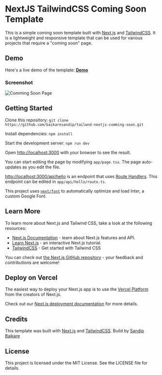 # NextJS TailwindCSS Coming Soon Template

This is a simple coming soon template built with [Next.js](https://nextjs.org/) and [TailwindCSS](https://tailwindcss.com/). It is a lightweight and responsive template that can be used for various projects that require a "coming soon" page.

## Demo
Here's a live demo of the template: **[Demo](https://tailwnd-nextjs-comming-soon-tm2g.vercel.app/)**

### Screenshot
![Comming Soon Page](https://github.com/baikaresandip/tailwnd-nextjs-comming-soon/blob/main/public/Home-Comming-soon-Template.png "Comming Soon Page")


## Getting Started

Clone this repository: `git clone https://github.com/baikaresandip/tailwnd-nextjs-comming-soon.git`

Install dependencies: `npm install`

Start the development server: `npm run dev`

Open [http://localhost:3000](http://localhost:3000) with your browser to see the result.


You can start editing the page by modifying `app/page.tsx`. The page auto-updates as you edit the file.

[http://localhost:3000/api/hello](http://localhost:3000/api/hello) is an endpoint that uses [Route Handlers](https://beta.nextjs.org/docs/routing/route-handlers). This endpoint can be edited in `app/api/hello/route.ts`.

This project uses [`next/font`](https://nextjs.org/docs/basic-features/font-optimization) to automatically optimize and load Inter, a custom Google Font.

## Learn More

To learn more about Next.js and Tailwind CSS, take a look at the following resources:

- [Next.js Documentation](https://nextjs.org/docs) - learn about Next.js features and API.
- [Learn Next.js](https://nextjs.org/learn) - an interactive Next.js tutorial.
- [TailwindCSS](https://tailwindcss.com/docs/installation) - Get started with Tailwind CSS


You can check out [the Next.js GitHub repository](https://github.com/vercel/next.js/) - your feedback and contributions are welcome!

## Deploy on Vercel

The easiest way to deploy your Next.js app is to use the [Vercel Platform](https://vercel.com/new?utm_medium=default-template&filter=next.js&utm_source=create-next-app&utm_campaign=create-next-app-readme) from the creators of Next.js.

Check out our [Next.js deployment documentation](https://nextjs.org/docs/deployment) for more details.

## Credits
This template was built with [Next.js](https://nextjs.org/) and [TailwindCSS](https://tailwindcss.com/). Build by [Sandip Baikare](https://github.com/baikaresandip/)

## License
This project is licensed under the MIT License. See the LICENSE file for details.